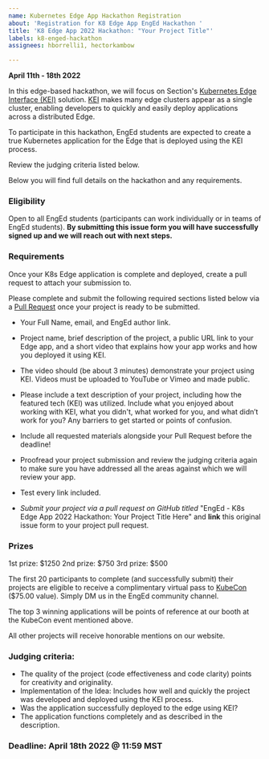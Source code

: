```yaml
---
name: Kubernetes Edge App Hackathon Registration
about: 'Registration for K8 Edge App EngEd Hackathon '
title: 'K8 Edge App 2022 Hackathon: "Your Project Title"'
labels: k8-enged-hackathon
assignees: hborrelli1, hectorkambow

---
```


**April 11th - 18th 2022**

In this edge-based hackathon, we will focus on Section's [Kubernetes Edge Interface (KEI)](https://www.section.io/docs/explanations/kei/) solution. [KEI](https://www.section.io/kubernetes-edge-interface/) makes many edge clusters appear as a single cluster, enabling developers to quickly and easily deploy applications across a distributed Edge.

To participate in this hackathon, EngEd students are expected to create a true Kubernetes application for the Edge that is deployed using the KEI process.

Review the judging criteria listed below.

Below you will find full details on the hackathon and any requirements.

### Eligibility
Open to all EngEd students (participants can work individually or in teams of EngEd students). **By submitting this issue form you will have successfully signed up and we will reach out with next steps.** 

### Requirements
Once your K8s Edge application is complete and deployed, create a pull request to attach your submission to. 

Please complete and submit the following required sections listed below via a [Pull Request](https://github.com/section-engineering-education/engineering-education/compare) once your project is ready to be submitted. 

- Your Full Name, email, and EngEd author link.

- Project name, brief description of the project, a public URL link to your Edge app, and a short video that explains how your app works and how you deployed it using KEI. 

- The video should (be about 3 minutes) demonstrate your project using KEI. Videos must be uploaded to YouTube or Vimeo and made public.

- Please include a text description of your project, including how the featured tech (KEI) was utilized. Include what you enjoyed about working with KEI, what you didn't, what worked for you, and what didn’t work for you? Any barriers to get started or points of confusion.

- Include all requested materials alongside your Pull Request before the deadline!

- Proofread your project submission and review the judging criteria again to make sure you have addressed all the areas against which we will review your app.

- Test every link included.

- _Submit your project via a pull request on GitHub titled_ "EngEd - K8s Edge App 2022 Hackathon: Your Project Title Here" and **link** this original issue form to your project pull request.

### Prizes
1st prize: $1250
2nd prize: $750
3rd prize: $500

The first 20 participants to complete (and successfully submit) their projects are eligible to receive a complimentary virtual pass to [KubeCon](https://events.linuxfoundation.org/kubecon-cloudnativecon-europe/) ($75.00 value). Simply DM us in the EngEd community channel.

The top 3 winning applications will be points of reference at our booth at the KubeCon event mentioned above.

All other projects will receive honorable mentions on our website.

### Judging criteria: 
- The quality of the project (code effectiveness and code clarity) points for creativity and originality.
- Implementation of the Idea: Includes how well and quickly the project was developed and deployed using the KEI process.
- Was the application successfully deployed to the edge using KEI?
- The application functions completely and as described in the description.

### Deadline: April 18th 2022 @ 11:59 MST
